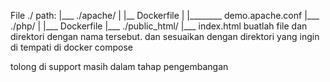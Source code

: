 File ./
path:
|___ ./apache/
|     |__ Dockerfile
|     |________ demo.apache.conf
|___ ./php/
|     |___ Dockerfile
|___ ./public_html/
      |___ index.html
buatlah file dan direktori dengan nama tersebut. dan sesuaikan dengan direktori yang ingin di tempati di docker compose




tolong di support masih dalam tahap pengembangan
